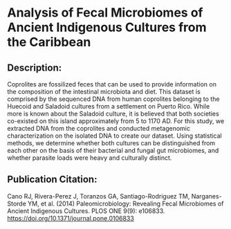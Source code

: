 # Analysis of Fecal Microbiomes of Ancient Indigenous Cultures from the Caribbean

## Description:
Coprolites are fossilized feces that can be used to provide information on the composition of the intestinal microbiota and diet. This dataset is comprised by the sequenced DNA  from human coprolites belonging to the Huecoid and Saladoid cultures from a settlement on Puerto Rico. While more is known about the Saladoid culture, it is believed that both societies co-existed on this island approximately from 5 to 1170 AD. For this study, we extracted DNA from the coprolites and conducted metagenomic characterization on the isolated DNA to create our dataset. Using statistical methods, we determine whether both cultures can be distinguished from each other on the basis of their bacterial and fungal gut microbiomes, and whether parasite loads were heavy and culturally distinct.

## Publication Citation:
Cano RJ, Rivera-Perez J, Toranzos GA, Santiago-Rodriguez TM, Narganes-Storde YM, et al. (2014) Paleomicrobiology: Revealing Fecal Microbiomes of Ancient Indigenous Cultures. PLOS ONE 9(9): e106833. https://doi.org/10.1371/journal.pone.0106833
